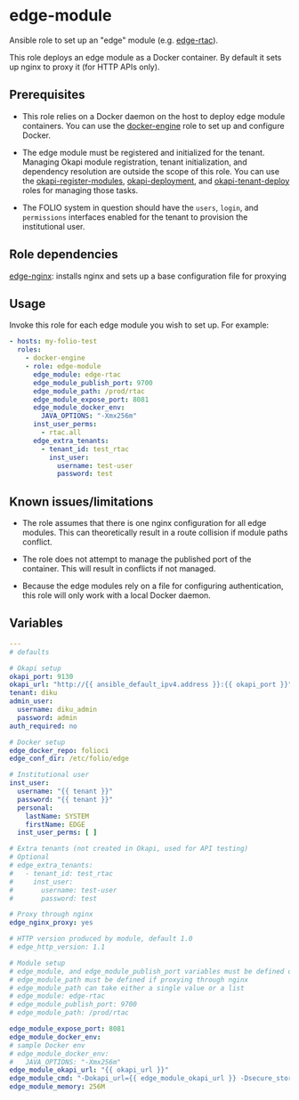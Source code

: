 # edge-module

Ansible role to set up an "edge" module (e.g. [edge-rtac](https://github.com/folio-org/edge-rtac)).

This role deploys an edge module as a Docker container. By default it sets up nginx to proxy it (for HTTP APIs only).

## Prerequisites

* This role relies on a Docker daemon on the host to deploy edge module containers. You can use the [docker-engine](../roles/docker-engine) role to set up and configure Docker.

* The edge module must be registered and initialized for the tenant. Managing Okapi module registration, tenant initialization, and dependency resolution are outside the scope of this role. You can use the [okapi-register-modules](../roles/okapi-register-modules/README.md), [okapi-deployment](../roles/okapi-deployment/README.md), and [okapi-tenant-deploy](../roles/okapi-tenant-deploy/README.md) roles for managing those tasks.

* The FOLIO system in question should have the `users`, `login`, and `permissions` interfaces enabled for the tenant to provision the institutional user.

## Role dependencies

[edge-nginx](../roles/edge-nginx/README.md): installs nginx and sets up a base configuration file for proxying

## Usage

Invoke this role for each edge module you wish to set up. For example:

```yaml
- hosts: my-folio-test
  roles:
    - docker-engine
    - role: edge-module
      edge_module: edge-rtac
      edge_module_publish_port: 9700
      edge_module_path: /prod/rtac
      edge_module_expose_port: 8081
      edge_module_docker_env:
        JAVA_OPTIONS: "-Xmx256m"
      inst_user_perms:
        - rtac.all
      edge_extra_tenants:
        - tenant_id: test_rtac
          inst_user:
            username: test-user
            password: test
```

## Known issues/limitations

* The role assumes that there is one nginx configuration for all edge modules. This can theoretically result in a route collision if module paths conflict.

* The role does not attempt to manage the published port of the container. This will result in conflicts if not managed.

* Because the edge modules rely on a file for configuring authentication, this role will only work with a local Docker daemon.

## Variables
```yaml
---
# defaults

# Okapi setup
okapi_port: 9130
okapi_url: "http://{{ ansible_default_ipv4.address }}:{{ okapi_port }}"
tenant: diku
admin_user:
  username: diku_admin
  password: admin
auth_required: no

# Docker setup
edge_docker_repo: folioci
edge_conf_dir: /etc/folio/edge

# Institutional user
inst_user:
  username: "{{ tenant }}"
  password: "{{ tenant }}"
  personal:
    lastName: SYSTEM
    firstName: EDGE
  inst_user_perms: [ ]

# Extra tenants (not created in Okapi, used for API testing)
# Optional
# edge_extra_tenants:
#   - tenant_id: test_rtac
#     inst_user:
#       username: test-user
#       password: test

# Proxy through nginx
edge_nginx_proxy: yes

# HTTP version produced by module, default 1.0
# edge_http_version: 1.1

# Module setup
# edge_module, and edge_module_publish_port variables must be defined or the role will fail
# edge_module_path must be defined if proxying through nginx
# edge_module_path can take either a single value or a list
# edge_module: edge-rtac
# edge_module_publish_port: 9700
# edge_module_path: /prod/rtac

edge_module_expose_port: 8081
edge_module_docker_env:
# sample Docker env
# edge_module_docker_env:
#   JAVA_OPTIONS: "-Xmx256m"
edge_module_okapi_url: "{{ okapi_url }}"
edge_module_cmd: "-Dokapi_url={{ edge_module_okapi_url }} -Dsecure_store_props=/mnt/{{ edge_module }}-ephemeral.properties"
edge_module_memory: 256M
```
